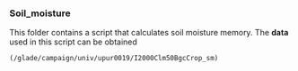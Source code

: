 ### Soil_moisture
This folder contains a script that calculates soil moisture memory. The **data** used in this script can be obtained 
```
(/glade/campaign/univ/upur0019/I2000Clm50BgcCrop_sm)
```

